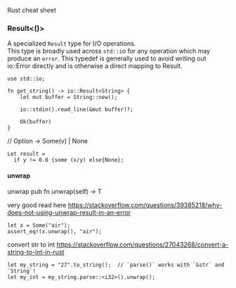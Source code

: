 Rust cheat sheet


### Result<()> 
A specialized `Result` type  for I/O operations.    
This type is broadly used across `std::i`o for any operation which may produce an `error`.
This typedef is generally used to avoid writing out io::Error directly and is otherwise a direct mapping to Result.

```
use std::io;

fn get_string() -> io::Result<String> {
    let mut buffer = String::new();

    io::stdin().read_line(&mut buffer)?;

    Ok(buffer)
}
```

// Option -> Some(v) | None

```
Let result =
  if y != 0.0 {some (x/y) else{None};
```

#### unwrap

unwrap
pub fn unwrap(self) -> T

very good read here
https://stackoverflow.com/questions/39385218/why-does-not-using-unwrap-result-in-an-error

```
let x = Some("air");
assert_eq!(x.unwrap(), "air");
```


convert str to int
https://stackoverflow.com/questions/27043268/convert-a-string-to-int-in-rust

```
let my_string = "27".to_string();  // `parse()` works with `&str` and `String`!
let my_int = my_string.parse::<i32>().unwrap();
```


